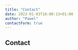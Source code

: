 ```yaml
---
title: "Contact"
date: 2023-01-03T16:00:13+01:00
author: "Pawel"
contactForm: true
---
```


## Contact
